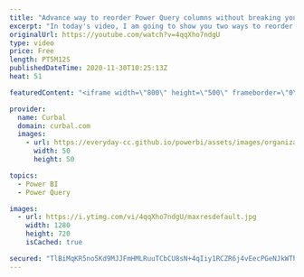 ```yaml
---
title: "Advance way to reorder Power Query columns without breaking your queries"
excerpt: "In today's video, I am going to show you two ways to reorder power query columns without breaking your queries!  Chapters: 00:00 Describing the problem when reordering columns 02:00 Solution1: Ignore missing columns 02:47 Solution2: If the column is missing create a null column 03:50 Solution 3: Manipulate"
originalUrl: https://youtube.com/watch?v=4qqXho7ndgU
type: video
price: Free
length: PT5M12S
publishedDateTime: 2020-11-30T10:25:13Z
heat: 51

featuredContent: "<iframe width=\"800\" height=\"500\" frameborder=\"0\" src=\"https://www.youtube.com/embed/4qqXho7ndgU\" allow=\"accelerometer; autoplay; encrypted-media; gyroscope; picture-in-picture\" allowfullscreen></iframe>"

provider:
  name: Curbal
  domain: curbal.com
  images:
    - url: https://everyday-cc.github.io/powerbi/assets/images/organizations/curbal.com-50x50.jpg
      width: 50
      height: 50

topics:
  - Power BI
  - Power Query

images:
  - url: https://i.ytimg.com/vi/4qqXho7ndgU/maxresdefault.jpg
    width: 1280
    height: 720
    isCached: true

secured: "TlBiMqKR5no5Kd9MJJFmHMLRuuTCbCU8sN+4qIiy1RCZR6j4vEecPGeNJkWThegxMSEVyuIfO3zEa6sBE5DbUmW12kYWdfmj7c4xr2jrzZwadDssBjjM5PX9lBXhwAf1Wyir0oBuoIcxQCtQCLC+44lwAwJlDZ5iQsu3qqNKabzYhuAhYsWrG3Ag7dWhVolxBSFrkSAqI8YKa7/obQJwnhIbeSi5BskuHqrQIfFtA1y8KtHAwMjZEWtqE1VChs+gFDS0BcOYyF2MUmgIka/hkW/Zkjhg90Seu2C0agnO2UCHFcvVBaOzO1UBG8hRkPx/ZUnEQY5trcUikydJHKMtM0/diVtRyw536DRUk3sZwK4qPNnnZNXxdHoWkM1mb22m8UbemyZp8vCyvjTcIyJk+14lA18X2vW+zTeaaxnkZwA=;qjutbh38Rf9A9P8OdCGAcw=="
---
```


